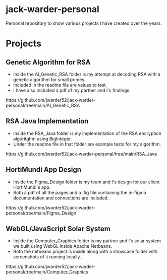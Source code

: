 # jack-warder-personal
Personal repository to show various projects I have created over the years.

# Projects

## Genetic Algorithm for RSA
<div>
  <ul>
    <li>Inside the AI_Genetic_RSA folder is my attempt at decoding RSA with a genetic algorithm for small primes.</li>
    <li>Included in the readme file are values to test.</li>
    <li>I have also included a pdf of my partner and I's findings.</li>
  </ul>
</div>
<p>https://github.com/jwarder52/jack-warder-personal/tree/main/AI_Genetic_RSA</p>

## RSA Java Implementation
<div>
  <ul>
    <li>Inside the RSA_Java folder is my implementation of the RSA encryption algoritghm using BigInteger.</li>
    <li>Under the readme file in that folder are example tests for my algorithm.</li>
  </ul>
</div>
<p>https://github.com/jwarder52/jack-warder-personal/tree/main/RSA_Java</p>

## HortiMundi App Design
<div>
  <ul>
    <li>Inside the Figma_Design folder is my team and I's design for our client HortiMundi's app.</li>
    <li>Both a pdf of all the pages and a .fig file containing the in-figma documentation and connections are included.</li>
  </ul>
</div>
<p>https://github.com/jwarder52/jack-warder-personal/tree/main/Figma_Design</p>

## WebGL/JavaScript Solar System
<div>
  <ul>
    <li>Inside the Computer_Graphics folder is my partner and I's solar system we built using WebGL inside Apache Netbeans.</li>
    <li>Both the netbeans project is inside along with a showcase folder with screenshots of it running locally.</li>
  </ul>
</div>
<p>https://github.com/jwarder52/jack-warder-personal/tree/main/Computer_Graphics</p>

